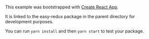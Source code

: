 This example was bootstrapped with [Create React App](https://github.com/facebook/create-react-app).

It is linked to the easy-redux package in the parent directory for development purposes.

You can run `yarn install` and then `yarn start` to test your package.
